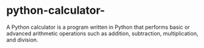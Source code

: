 # python-calculator-
A Python calculator is a program written in Python that performs basic or advanced arithmetic operations such as addition, subtraction, multiplication, and division. 
